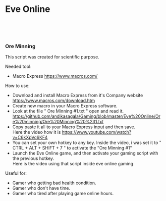 <h1>Eve Online</h1>
<br><br><br>

<h3>Ore Minning</h3>

This script was created for scientific purpose.

Needed tool:
- Macro Express https://www.macros.com/

How to use:
- Download and install Macro Express from it's Company website https://www.macros.com/download.htm
- Create new macro in your Macro Express software.
- Look at the file " Ore Minning #1.txt " open and read it.  https://github.com/andikasagala/Gaming/blob/master/Eve%20Online/Ore%20minning/Ore%20Minning%20%231.txt
- Copy paste it all to your Macro Express input and then save.<br>
Here the video how it is https://www.youtube.com/watch?v=C6kXpVc6KF4
- You can set your own hotkey to any key. Inside the video, i was set it to " CTRL + ALT + SHIFT + 7 " to activate the "Ore Minning #1"
- Launch the Eve Online game, and then activate your gaming script with the previous hotkey.<br>
Here is the video using that script inside eve online gaming 




Useful for:
- Gamer who getting bad health condition.
- Gamer who don't have time.
- Gamer who tired after playing game online hours.

